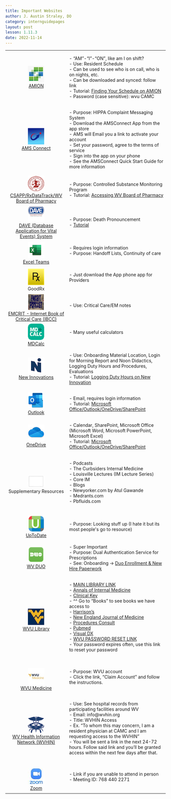```yaml
---
title: Important Websites
author: J. Austin Straley, DO
category: internguidepages
layout: post
lesson: 1.11.3
date: 2022-11-14
---
```


<html>
    <meta charset="UTF-8">
    <meta name="viewport" content="width=device-width, initial-scale=1">
    <link href="{{site.baseurl}}/assets/grid/bootstrap-grid.min.css" rel="stylesheet">
    <link href="{{site.baseurl}}/assets/grid/grid.css" rel="stylesheet">
    <link rel="stylesheet" href="{{site.baseurl}}/assets/gitbook/gitbook-plugin-fontsettings/website.css">
    <link rel="stylesheet" href="{{site.baseurl}}/assets/gitbook/gitbook-plugin-search-pro/search.css">
    <link rel="stylesheet" href="{{site.baseurl}}/assets/gitbook/gitbook-plugin-back-to-top-button/plugin.css">
    <link rel="stylesheet" href="{{site.baseurl}}/assets/gitbook/style.css">
    <link rel="stylesheet" href="{{site.baseurl}}/assets/gitbook/custom.css">
    <link rel="stylesheet" href="{{site.baseurl}}/assets/gitbook/rouge/{{ site.syntax_highlighter_style | default: 'colorful' }}.css">
    <meta name="HandheldFriendly" content="true"/>
    <meta name="viewport" content="width=device-width, initial-scale=1, user-scalable=no">
    <meta name="apple-mobile-web-app-capable" content="yes">
    <meta name="apple-mobile-web-app-status-bar-style" content="black">
    <link rel="apple-touch-icon-precomposed" sizes="152x152" href="{{site.baseurl}}/assets/gitbook/images/apple-touch-icon-precomposed-152.png">
    <link rel="shortcut icon" href="{{site.baseurl}}/{{site.favicon_path}}" type="image/x-icon">
  <body>
  <table>
    <tr>
        <td style="text-align: center;"><img src="https://github.com/jzstraley/jzstraley.github.io/blob/master/assets/internguide/amionapppic.png?raw=true" alt="AMION"><br>
        <a href="https://www.amion.com/cgi-bin/ocs">AMION</a>
        </td>
        <td><p>
            - “AM”-“I”-“ON”, like am I on shift?<br>
            - Use: Resident Schedule<br>
            - Can be used to see who is on call, who is on nights, etc.<br>
            - Can be downloaded and synced: follow link<br>
            - Tutorial: <a href="https://youtu.be/hWwKKWS5No0">Finding Your Schedule on AMION</a><br>
            - Password (case sensitive): wvu CAMC
            <br></p></td>
    </tr>
    <tr>
        <td style="text-align: center;"><img src="https://github.com/jzstraley/jzstraley.github.io/blob/master/assets/internguide/amsapppic.png?raw=true" alt="AMS Connect"><br>
        <a href="https://account.amsconnectapp.com/login">AMS Connect</a>
        </td>
        <td><p>
            - Purpose: HIPPA Complaint Messaging System<br>
            - Download the AMSConnect App from the app store<br>
            - AMS will Email you a link to activate your account<br>
                - Set your password, agree to the terms of service<br>
            - Sign into the app on your phone<br>
            - See the AMSConnect Quick Start Guide for more information
            <br></p></td>
    </tr>
    <tr>
        <td style="text-align: center;"><img src="https://github.com/jzstraley/jzstraley.github.io/blob/master/assets/internguide/wvbopapppic.png?raw=true" alt="WVBOP"><br>
        <a href="https://www.csappwv.com/Account/Login.aspx?ReturnUrl=%2f">CSAPP/RxDataTrack/WV Board of Pharmacy</a>
        </td>
        <td><p>
            - Purpose: Controlled Substance Monitoring Program<br>
            - Tutorial: <a href="https://youtu.be/PkuhbUnTKi4">Accessing WV Board of Pharmacy</a>
            <br></p></td>
    </tr>
    <tr>
        <td style="text-align: center;"><img src="https://github.com/jzstraley/jzstraley.github.io/blob/master/assets/internguide/daveapppic.png?raw=true" alt="DAVE"><br>
        <a href="https://davewv.vitalchek.com/web/Logon.aspx">DAVE (Database Application for Vital Events) System</a>
        </td>
        <td><p>
            - Purpose: Death Pronouncement<br>
            - <a href="https://sites.google.com/wv.gov/davetraining/home">Tutorial</a>
            <br></p></td>
    </tr>
    <tr>
        <td style="text-align: center;"><img src="https://github.com/jzstraley/jzstraley.github.io/blob/master/assets/internguide/excelapppic.jpeg?raw=true" alt="Excel"><br>
        <a href="https://camcorg.sharepoint.com/:f:/r/sites/DPT_IAM_Internal_Medicine_Program_26296/Shared%20Documents/Med%20Service-ICU%20Team%20Lists?csf=1&web=1&e=4v9oTJ">Excel Teams</a>
        </td>
        <td><p>
            - Requires login information<br>
            - Purpose: Handoff Lists, Continuity of care<br>
            <br></p></td>
    </tr>
    <tr>
        <td style="text-align: center;"><img src="https://github.com/jzstraley/jzstraley.github.io/blob/master/assets/internguide/goodrxapppic.png?raw=true" alt="GoodRx"><br>
        GoodRx
        </td>
        <td><p>
            - Just download the App phone app for Providers<br>
            <br></p></td>
    </tr>
    <tr>
        <td style="text-align: center;"><img src="https://github.com/jzstraley/jzstraley.github.io/blob/master/assets/internguide/emcritapppic.png?raw=true" alt="EMCRIT"><br>
        <a href="https://emcrit.org/ibcc/toc/">EMCRIT - Internet Book of Critical Care (IBCC)</a>
        </td>
        <td><p>
            - Use: Critical Care/EM notes<br>
            <br></p></td>
    </tr>
    <tr>
        <td style="text-align: center;"><img src="https://github.com/jzstraley/jzstraley.github.io/blob/master/assets/internguide/mdcalapppic.png?raw=true" alt="MDCalc"><br>
        <a href="https://www.mdcalc.com/">MDCalc</a>
        </td>
        <td><p>
            - Many useful calculators<br>
            <br></p></td>
    </tr>
    <tr>
        <td style="text-align: center;"><img src="https://github.com/jzstraley/jzstraley.github.io/blob/master/assets/internguide/newinnovapppic.png?raw=true" alt="New Innovations"><br>
        <a href="https://www.new-innov.com/login/Login.aspx">New Innovations</a>
        </td>
        <td><p>
            - Use: Onboarding Material Location, Login for Morning Report and Noon Didactics, Logging Duty Hours and Procedures, Evaluations<br>
            - Tutorial: <a href="https://youtu.be/dkpLhmxxwpU">Logging Duty Hours on New Innovation</a>
            <br></p></td>
    </tr>
    <tr>
        <td style="text-align: center;"><img src="https://github.com/jzstraley/jzstraley.github.io/blob/master/assets/internguide/outlookapppic.png?raw=true" alt="Outlook"><br>
        <a href="https://outlook.office.com/mail/">Outlook</a>
        </td>
        <td><p>
            - Email, requires login information <br>
            - Tutorial: <a href="https://youtu.be/p6yKzWvLs74">Microsoft Office/Outlook/OneDrive/SharePoint</a>
            <br></p></td>
    </tr>
    <tr>
        <td style="text-align: center;"><img src="https://github.com/jzstraley/jzstraley.github.io/blob/master/assets/internguide/onedriveapppic.jpeg?raw=true" alt="OneDrive"><br>
        <a href="https://login.microsoftonline.com/">OneDrive</a>
        </td>
        <td><p>
            - Calendar, SharePoint, Microsoft Office (Microsoft Word, Microsoft PowerPoint, Microsoft Excel)<br>
            - Tutorial: <a href="https://youtu.be/p6yKzWvLs74">Microsoft Office/Outlook/OneDrive/SharePoint</a>
            <br></p></td>
    </tr>
    <tr>
        <td style="text-align: center;"><img src="https://github.com/jzstraley/jzstraley.github.io/blob/master/assets/internguide/otherapppic.png?raw=true" alt="Supplementary Resources"><br>
        Supplementary Resources
        </td>
        <td><p>
            - Podcasts<br>
                - The Curbsiders Internal Medicine<br>
                - Louisville Lectures (IM Lecture Series)<br>
                - Core IM<br>
            - Blogs<br>
                - Newyorker.com by Atul Gawande<br>
                - Medrants.com<br>
                - Pbfluids.com<br>
            <br></p></td>
    </tr>
    <tr>
        <td style="text-align: center;"><img src="https://github.com/jzstraley/jzstraley.github.io/blob/master/assets/internguide/uptotdateapppic.png?raw=true" alt="UpToDate"><br>
        <a href="https://www.uptodate.com/login">UpToDate</a>
        </td>
        <td><p>
        - Purpose: Looking stuff up (I hate it but its most people's go to resource)
            <br></p></td>
    </tr>
    <tr>
        <td style="text-align: center;"><img src="https://github.com/jzstraley/jzstraley.github.io/blob/master/assets/internguide/duoapppic.png?raw=true" alt="Duo"><br>
        <a href="https://api-30013422.duosecurity.com/portal?code=21b4d5751036bfe5&akey=DA6CSOIIKNS6NKKMM3RG">WV DUO</a>
        </td>
        <td><p>
            - Super Important<br>
            - Purpose: Dual Authentication Service for Prescriptions<br>
            - See: Onboarding -> <a href="https://guide.duo.com/enrollment">Duo Enrollment & New Hire Paperwork</a>
            <br></p></td>
    </tr>
    <tr>
        <td style="text-align: center;"><img src="https://github.com/jzstraley/jzstraley.github.io/blob/master/assets/internguide/wvuapppic.jpeg?raw=true" alt="WVUlib"><br>
        <a href="https://login.www.libproxy.wvu.edu/login?qurl=https%3a%2f%2fwww.ncbi.nlm.nih.gov%2fpubmed%3fholding%3dwvuhsclib_fft_ndi%26otool%3dwvuhsclib">WVU Library</a>
        </td>
        <td><p>
            - <a href="https://login.www.libproxy.wvu.edu/menu">MAIN LIBRARY LINK</a><br>
            - <a href="https://annals-org.www.libproxy.wvu.edu/aim">Annals of Internal Medicine</a><br>
            - <a href="https://www-clinicalkey-com.www.libproxy.wvu.edu/#!/">Clinical Key</a><br>
                - ^^ Go to “Books” to see books we have access to<br>
            - <a href="https://lib.wvu.edu/databases/connect.php?1236803193=INVS">Harrison’s</a><br>
            - <a href="https://www-nejm-org.www.libproxy.wvu.edu/">New England Journal of Medicine</a><br>
            - <a href="https://www-clinicalkey-com.www.libproxy.wvu.edu/#!/browse/procedures">Procedures Consult</a><br>
            - <a href="https://login.www.libproxy.wvu.edu/login?qurl=https%3a%2f%2fwww.ncbi.nlm.nih.gov%2fpubmed%3fholding%3dwvuhsclib_fft_ndi%26otool%3dwvuhsclib">Pubmed</a><br>
            - <a href="https://lib.wvu.edu/databases/connect.php?1444228039=INVS">Visual DX</a><br>
            - <a href="https://login.wvu.edu/self-service">WVU PASSWORD RESET LINK</a><br>
                - Your password expires often, use this link to reset your password<br>
            <br></p></td>
    </tr>
    <tr>
        <td style="text-align: center;"><img src="https://github.com/jzstraley/jzstraley.github.io/blob/master/assets/internguide/wvumedapppic.jpeg?raw=true" alt="WVMED"><br>
        <a href="https://wvumedicine.org/login/">WVU Medicine</a>
        </td>
        <td><p>
            - Purpose: WVU account<br>
            - Click the link, “Claim Account” and follow the instructions.<br>
            <br></p></td>
    </tr>
    <tr>
        <td style="text-align: center;"><img src="https://github.com/jzstraley/jzstraley.github.io/blob/master/assets/internguide/wvhinapppic.png?raw=true" alt="WVHIN"><br>
        <a href="https://idp.crisphealth.org/#login">WV Health Information Network (WVHIN)</a>
        </td>
        <td><p>
            - Use: See hospital records from participating facilities around WV<br>
            - Email: info@wvhin.org<br>
            - Title: WVHIN Access<br>
                - Ex. “To whom this may concern, I am a resident physician at CAMC and I am requesting access to the WVHIN”<br>
            - You will be sent a link in the next 24-72 hours. Follow said link and you’ll be granted access within the next few days after that.<br>
            <br></p></td>
    </tr>
    <tr>
        <td style="text-align: center;"><img src="https://github.com/jzstraley/jzstraley.github.io/blob/master/assets/internguide/zoomapppic.jpeg?raw=true" alt="Zoom"><br>
        <a href="https://wvumdtv.zoom.us/j/7684402271?pwd=M3lnR25sY0lRaFIzTjFaZ1AveCtDQT09">Zoom</a>
        </td>
        <td><p>
            - Link if you are unable to attend in person<br>
            - Meeting ID: 768 440 2271<br>
            <br></p></td>
    </tr>
</table>
